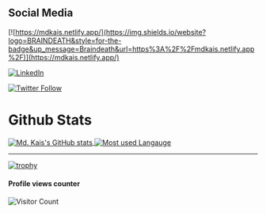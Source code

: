 
## Social Media

[![https://mdkais.netlify.app/](https://img.shields.io/website?logo=BRAINDEATH&style=for-the-badge&up_message=Braindeath&url=https%3A%2F%2Fmdkais.netlify.app%2F)](https://mdkais.netlify.app/)

[![LinkedIn](https://img.shields.io/badge/-LinkedIn-black.svg?style=for-the-badge&logo=linkedin&colorB=555)](https://linkedin.com/in/kais-md)

[![Twitter Follow](https://img.shields.io/twitter/follow/Md_Kais_?color=1DA1F2&logo=twitter&style=for-the-badge)](https://twitter.com/intent/follow?original_referer=https%3A%2F%2Fgithub.com%2FcodeSTACKr&screen_name=Md_Kais_)


# Github Stats
<a href="https://mdkais.netlify.app" target="_blank"> 
  <img align="center" src="https://github-readme-stats.anuraghazra1.vercel.app/api?username=Md-Kais&count_private=true&show_icons=true&theme=radical"   alt="Md. Kais's GitHub stats" />
</a>
<a href="https://mdkais.netlify.app" target="_blank">
  <img align="center" src="https://github-readme-stats.anuraghazra1.vercel.app/api/top-langs/?username=Md-Kais&layout=compact&theme=radical" alt="Most used Langauge" />
</a>

---
[![trophy](https://github-profile-trophy.vercel.app/?username=Md-Kais)](https://github.com/Md-Kais/github-profile-trophy)

#### Profile views counter
![Visitor Count](https://profile-counter.glitch.me/{Md-Kais}/count.svg)

